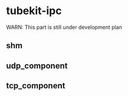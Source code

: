 # tubekit-ipc

WARN: This part is still under development plan

## shm

## udp_component

## tcp_component

